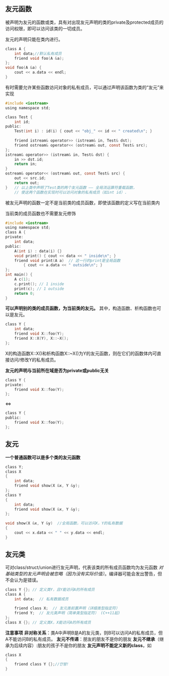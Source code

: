## **友元函数**
被声明为友元的函数或类，具有对出现友元声明的类的private及protected成员的访问权限，即可以访问该类的一切成员。

友元的声明只能在类内进行。

```C
class A {
    int data;//默认私有成员 
    friend void foo(A &a);
};
void foo(A &a) {
    cout << a.data << endl;
}

```
有时需要允许某些函数访问对象的私有成员，可以通过声明该函数为类的“友元”来实现
```C
#include <iostream>
using namespace std;

class Test {
	int id;
public:
	Test(int i) : id(i) { cout << "obj_" << id << " created\n"; } 
	
	friend istream& operator>> (istream& in, Test& dst); 
	friend ostream& operator<< (ostream& out, const Test& src); 
};
istream& operator>> (istream& in, Test& dst) {
	in >> dst.id;
	return in;
}
ostream& operator<< (ostream& out, const Test& src) {
	out << src.id;
	return out;
} 	// 以上类中声明了Test类的两个友元函数 —— 全局流运算符重载函数，
	// 使这两个函数在实现时可以访问对象的私有成员（如int id）. 	
```
被友元声明的函数一定不是当前类的成员函数，即使该函数的定义写在当前类内

当前类的成员函数也不需要友元修饰

```C
#include <iostream>
using namespace std;
class A {
private:
    int data;
public:
    A(int i) : data(i) {}
    void print() { cout << data << " inside\n"; }
    friend void print(A a)  // 这一行的print是全局函数
		{ cout << a.data << " outside\n"; }
};
int main() {
    A c(1);
    c.print(); // 1 inside
    print(c); // 1 outside
    return 0;
}
```
**可以声明别的类的成员函数，为当前类的友元。**
其中，构造函数、析构函数也可以是友元。
```C
class Y {
    int data; 
    friend void X::foo(Y); 
    friend X::X(Y), X::~X(); 
};
```
X的构造函数X::X()和析构函数X::~X()为Y的友元函数，则在它们的函数体内可直接访问/修改Y的私有成员。

**友元的声明与当前所在域是否为private或public无关**
```C
class Y {
private:
	friend void X::foo(Y); 
};
```
<=>
```C
class Y {
public:
	friend void X::foo(Y); 
};
```
## **友元**
**一个普通函数可以是多个类的友元函数**
```C
class Y;
class X    
{    
    int data;
    friend void show(X &x, Y &y);
};  
class Y  
{  
    int data;
    friend void show(X &x, Y &y);
};  
  
void show(X &x, Y &y)  //全局函数，可以访问X，Y的私有数据
{  
    cout << x.data << " " << y.data << endl;  
} 
```
## **友元类**
可对class/struct/union进行友元声明，代表该类的所有成员函数均为友元函数
*对基础类型的友元声明会被忽略（因为没有实际价值）*。编译器可能会发出警告，但不会认为是错误。
```C
class Y {}; // 定义类Y，且Y能访问A的所有成员
class A {
    int data;  // 私有数据成员

    friend class X;  // 友元类前置声明（详细类型指定符）
    friend Y;  // 友元类声明（简单类型指定符） (C++11起)
}; 
class X {}; // 定义类X，X能访问A的所有成员
```
**注意事项**
**非对称关系**：类A中声明B是A的友元类，则B可以访问A的私有成员，但A不能访问B的私有成员。
**友元不传递**：朋友的朋友不是你的朋友
**友元不继承**（继承为后续内容）:朋友的孩子不是你的朋友
**友元声明不能定义新的class**，如
```C
class X    
{    
    friend class Y {};//안됌!
}
```
